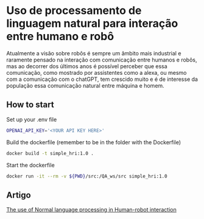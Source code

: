 # Uso de processamento de linguagem natural para interação entre humano e robô
Atualmente a visão sobre robôs é sempre um âmbito mais industrial e raramente pensado na interação com comunicação entre humanos e robôs, mas ao decorrer dos últimos anos é possível perceber que essa comunicação, como mostrado por assistentes como a alexa, ou mesmo com a comunicação com o chatGPT, tem crescido muito e é de interesse da população essa comunicação natural entre máquina e homem.

## How to start
Set up your .env file
```sh
OPENAI_API_KEY='<YOUR API KEY HERE>'
```

Build the dockerfile (remember to be in the folder with the Dockerfile)
```sh
docker build -t simple_hri:1.0 .
```

Start the dockerfile

```sh
docker run -it --rm -v ${PWD}/src:/QA_ws/src simple_hri:1.0
```

## Artigo
[The use of Normal language processing in Human-robot interaction](https://docs.google.com/document/d/1ervE7q6R8rKWfHUToJU5DKjqzcGiPN-L9vvx0U6cPo0/edit?usp=sharing)
